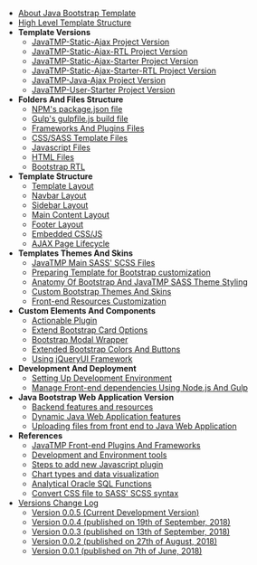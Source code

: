 *   [About Java Bootstrap Template](/pages/java-bootstrap-admin-dashboard-template "About Java Bootstrap Admin And Dashboard Components Template")
*   [High Level Template Structure](/pages/high-level-template-structure "High Level JavaTMP Template Folders And Files Structure")
*   **Template Versions**
    *   [JavaTMP-Static-Ajax Project Version](/pages/javatmp-static-ajax-project-version "Java Bootstrap Admin And Dashboard Template")
    *   [JavaTMP-Static-Ajax-RTL Project Version](/pages/javatmp-static-ajax-rtl-project-version "Java Bootstrap Admin And Dashboard RTL Template")
    *   [JavaTMP-Static-Ajax-Starter Project Version](/pages/javatmp-static-ajax-starter-project-version "Java Bootstrap Admin and Dashboard Starter Template")
    *   [JavaTMP-Static-Ajax-Starter-RTL Project Version](/pages/javatmp-static-ajax-starter-rtl-project-version "Java Bootstrap Admin And Dashboard RTL Template Version")
    *   [JavaTMP-Java-Ajax Project Version](/pages/javatmp-java-ajax-project-version "Java Dynamic LTR/RTL multi-language Bootstrap Admin and Dashboard Web Application Version")
    *   [JavaTMP-User-Starter Project Version](/pages/javatmp-user-starter-project-version "Advanced Dynamic Java Bootstrap LTR/RTL multi languages User Management Web application Template")
*   **Folders And Files Structure**
    *   [NPM's package.json file](/pages/javatmp-npms-package-json-file "JavaTMP Main Node.js NPM package.json file")
    *   [Gulp's gulpfile.js build file](/pages/gulp-build-file)
    *   [Frameworks And Plugins Files](/pages/javatmp-frontend-frameworks-and-plugins-files "JavaTMP Front-end Frameworks and Plugins Files")
    *   [CSS/SASS Template Files](/pages/javatmp-css-sass-template-files "JavaTMP SASS/CSS Template Files")
    *   [Javascript Files](/pages/javatmp-javascript-files "JavaTMP Javascript Files")
    *   [HTML Files](/pages/javatmp-html-files "JavaTMP HTML Files")
    *   [Bootstrap RTL](/pages/bootstrap-rtl-support-modifications "JavaTMP Bootstrap RTL support and modifications")
*   **Template Structure**
    *   [Template Layout](/pages/javatmp-template-layout "JavaTMP Template Layout")
    *   [Navbar Layout](/pages/javatmp-navbar-layout "JavaTMP Navbar Layout")
    *   [Sidebar Layout](/pages/javatmp-sidebar-layout "JavaTMP Sidebar Layout")
    *   [Main Content Layout](/pages/javatmp-main-content-layout "JavaTMP Main Cotent Layout")
    *   [Footer Layout](/pages/javatmp-footer-layout "JavaTMP Footer Layout")
    *   [Embedded CSS/JS](/pages/javatmp-embedded-css-js-code-in-html-pages "JavaTMP Embedded CSS/JS Code in HTML Pages")
    *   [AJAX Page Lifecycle](/pages/javatmp-ajax-page-lifecycle "JavaTMP AJAX Page Lifecycle")
*   **Templates Themes And Skins**
    *   [JavaTMP Main SASS' SCSS Files](/pages/javatmp-main-sass-scss-files)
    *   [Preparing Template for Bootstrap customization](/pages/preparing-template-for-bootstrap-customization "preparing template for bootstrap SASS customization")
    *   [Anatomy Of Bootstrap And JavaTMP SASS Theme Styling](/pages/anatomy-of-bootstrap-and-javatmp-sass-theme-styling "Anatomy Of Bootstrap And JavaTMP SASS Theme Styling")
    *   [Custom Bootstrap Themes And Skins](/pages/custom-bootstrap-themes-and-skins "Custom Bootstrap Themes And Skins")
    *   [Front-end Resources Customization](/pages/javatmp-frontend-resources-customization "JavaTMP Front-end Resources Customization")
*   **Custom Elements And Components**
    *   [Actionable Plugin](/pages/javatmp-actionable-plugin "JavaTMP Actionable Plugin")
    *   [Extend Bootstrap Card Options](/pages/extended-bootstrap-card-options "JavaTMP Extends Bootstrap Card Tool Options")
    *   [Bootstrap Modal Wrapper](/pages/javatmp-bootstrap-modal-wrapper "JavaTMP Bootstrap Modal Wrapper")
    *   [Extended Bootstrap Colors And Buttons](/pages/extended-bootstrap-colors-and-buttons "Extended Bootstrap Colors And Buttons")
    *   [Using jQueryUI Framework](/pages/using-jqueryui-framework-with-bootstrap-template "Using jQueryUI Framework With Bootstrap Template")
*   **Development And Deployment**
    *   [Setting Up Development Environment](/pages/setting-up-development-environment)
    *   [Manage Front-end dependencies Using Node.js And Gulp](/pages/manage-front-end-dependencies-using-node-js-and-gulp "Manage Front-end Dependencies Using Node.js And Gulp tools")
*   **Java Bootstrap Web Application Version**
    *   [Backend features and resources](/pages/java-bootstrap-backend-features-and-resources "dynamic java bootstrap backend features and resources")
    *   [Dynamic Java Web Application features](/pages/dynamic-java-bootstrap-web-application-features "Main Dynamic Features of Java Bootstrap Web Application")
    *   [Uploading files from front end to Java Web Application](/pages/uploading-files-from-front-end-to-java-web-application "Uploading files from front end web browsers to Java Web Applications")
*   **References**
    *   [JavaTMP Front-end Plugins And Frameworks](/pages/javatmp-front-end-plugins-and-frameworks)
    *   [Development and Environment tools](/pages/development-and-environment-tools)
    *   [Steps to add new Javascript plugin](/pages/steps-to-add-new-javascript-plugin)
    *   [Chart types and data visualization](/pages/chart-types-and-data-visualization)
    *   [Analytical Oracle SQL Functions](/pages/analytical-oracle-sql-functions)
    *   [Convert CSS file to SASS' SCSS syntax](/pages/convert-css-to-scss-syntax)
*   [Versions Change Log](/pages/java-bootstrap-template-versions-change-log)
    *   [Version 0.0.5 (Current Development Version)](/pages/java-bootstrap-template-version-0-0-5)
    *   [Version 0.0.4 (published on 19th of September, 2018)](/pages/java-bootstrap-template-version-0-0-4)
    *   [Version 0.0.3 (published on 13th of September, 2018)](/pages/java-bootstrap-template-version-0-0-3)
    *   [Version 0.0.2 (published on 27th of August, 2018)](/pages/java-bootstrap-template-version-0-0-2)
    *   [Version 0.0.1 (published on 7th of June, 2018)](/pages/java-bootstrap-template-version-0-0-1)